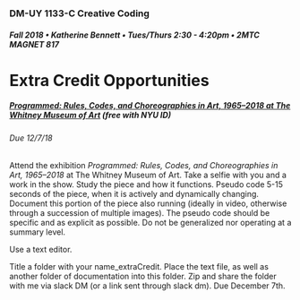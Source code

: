 ### DM-UY 1133-C Creative Coding
##### Fall 2018 • Katherine Bennett • Tues/Thurs 2:30 - 4:20pm • 2MTC MAGNET 817

# Extra Credit Opportunities

##### [Programmed: Rules, Codes, and Choreographies in Art, 1965–2018 at The Whitney Museum of Art](https://whitney.org/exhibitions/programmed) (free with NYU ID)

###### Due 12/7/18

Attend the exhibition *Programmed: Rules, Codes, and Choreographies in Art, 1965–2018* at The Whitney Museum of Art. Take a selfie with you and a work in the show. Study the piece and how it functions. Pseudo code 5-15 seconds of the piece, when it is actively and dynamically changing. Document this portion of the piece also running (ideally in video, otherwise through a succession of multiple images). The pseudo code should be specific and as explicit as possible. Do not be generalized nor operating at a summary level.

Use a text editor. 

Title a folder with your name_extraCredit. Place the text file, as well as another folder of documentation into this folder. Zip and share the folder with me via slack DM (or a link sent through slack dm). Due December 7th.
